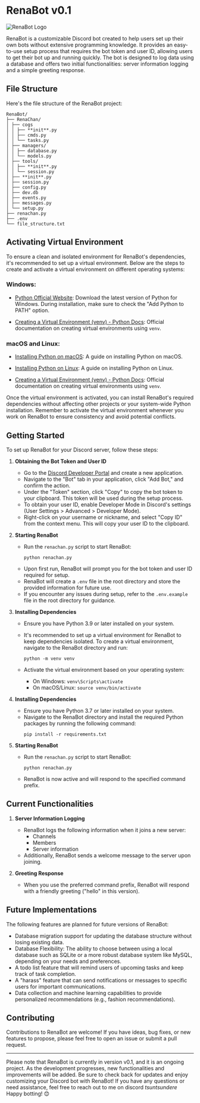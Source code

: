 # RenaBot v0.1

![RenaBot Logo](https://64.media.tumblr.com/3187c397dcfb358d519e08c2d1d1dc0e/b87b3de4b1fdc93c-88/s540x810/cd31af08d128130a28bf7af87c4ea9c34acd2daf.gif)

RenaBot is a customizable Discord bot created to help users set up their own bots without extensive programming knowledge. It provides an easy-to-use setup process that requires the bot token and user ID, allowing users to get their bot up and running quickly. The bot is designed to log data using a database and offers two initial functionalities: server information logging and a simple greeting response.

## File Structure

Here's the file structure of the RenaBot project:

```
RenaBot/
├── RenaChan/
│ ├── cogs
│ │ ├── **init**.py
│ │ ├── cmds.py
│ │ └── tasks.py
│ ├── managers/
│ │ ├── database.py
│ │ └── models.py
│ ├── tools/
│ │ ├── **init**.py
│ │ └── session.py
│ ├── **init**.py
│ ├── session.py
│ ├── config.py
│ ├── dev.db
│ ├── events.py
│ ├── messages.py
│ └── setup.py
├── renachan.py
├── .env
└── file_structure.txt
```

## Activating Virtual Environment

To ensure a clean and isolated environment for RenaBot's dependencies, it's recommended to set up a virtual environment. Below are the steps to create and activate a virtual environment on different operating systems:

### Windows:

- [Python Official Website](https://www.python.org/downloads/): Download the latest version of Python for Windows. During installation, make sure to check the "Add Python to PATH" option.

- [Creating a Virtual Environment (venv) - Python Docs](https://docs.python.org/3/library/venv.html): Official documentation on creating virtual environments using `venv`.

### macOS and Linux:

- [Installing Python on macOS](https://docs.python-guide.org/starting/install3/osx/): A guide on installing Python on macOS.

- [Installing Python on Linux](https://docs.python-guide.org/starting/install3/linux/): A guide on installing Python on Linux.

- [Creating a Virtual Environment (venv) - Python Docs](https://docs.python.org/3/library/venv.html): Official documentation on creating virtual environments using `venv`.

Once the virtual environment is activated, you can install RenaBot's required dependencies without affecting other projects or your system-wide Python installation. Remember to activate the virtual environment whenever you work on RenaBot to ensure consistency and avoid potential conflicts.

## Getting Started

To set up RenaBot for your Discord server, follow these steps:

1. **Obtaining the Bot Token and User ID**

   - Go to the [Discord Developer Portal](https://discord.com/developers/applications) and create a new application.
   - Navigate to the "Bot" tab in your application, click "Add Bot," and confirm the action.
   - Under the "Token" section, click "Copy" to copy the bot token to your clipboard. This token will be used during the setup process.
   - To obtain your user ID, enable Developer Mode in Discord's settings (User Settings > Advanced > Developer Mode).
   - Right-click on your username or nickname, and select "Copy ID" from the context menu. This will copy your user ID to the clipboard.

2. **Starting RenaBot**

   - Run the `renachan.py` script to start RenaBot:
     ```
     python renachan.py
     ```
   - Upon first run, RenaBot will prompt you for the bot token and user ID required for setup.
   - RenaBot will create a `.env` file in the root directory and store the provided information for future use.
   - If you encounter any issues during setup, refer to the `.env.example` file in the root directory for guidance.

3. **Installing Dependencies**

   - Ensure you have Python 3.9 or later installed on your system.
   - It's recommended to set up a virtual environment for RenaBot to keep dependencies isolated. To create a virtual environment, navigate to the RenaBot directory and run:
     ```
     python -m venv venv
     ```
   - Activate the virtual environment based on your operating system:

     - On Windows: `venv\Scripts\activate`
     - On macOS/Linux: `source venv/bin/activate`

4. **Installing Dependencies**

   - Ensure you have Python 3.7 or later installed on your system.
   - Navigate to the RenaBot directory and install the required Python packages by running the following command:
     ```
     pip install -r requirements.txt
     ```

5. **Starting RenaBot**
   - Run the `renachan.py` script to start RenaBot:
     ```
     python renachan.py
     ```
   - RenaBot is now active and will respond to the specified command prefix.

## Current Functionalities

1. **Server Information Logging**

   - RenaBot logs the following information when it joins a new server:
     - Channels
     - Members
     - Server information
   - Additionally, RenaBot sends a welcome message to the server upon joining.

2. **Greeting Response**
   - When you use the preferred command prefix, RenaBot will respond with a friendly greeting ("hello" in this version).

## Future Implementations

The following features are planned for future versions of RenaBot:

- Database migration support for updating the database structure without losing existing data.
- Database Flexibility: The ability to choose between using a local database such as SQLite or a more robust database system like MySQL, depending on your needs and preferences.
- A todo list feature that will remind users of upcoming tasks and keep track of task completion.
- A "harass" feature that can send notifications or messages to specific users for important communications.
- Data collection and machine learning capabilities to provide personalized recommendations (e.g., fashion recommendations).

## Contributing

Contributions to RenaBot are welcome! If you have ideas, bug fixes, or new features to propose, please feel free to open an issue or submit a pull request.

---

Please note that RenaBot is currently in version v0.1, and it is an ongoing project. As the development progresses, new functionalities and improvements will be added. Be sure to check back for updates and enjoy customizing your Discord bot with RenaBot! If you have any questions or need assistance, feel free to reach out to me on discord _tsuntsundere_ Happy botting! 😊
